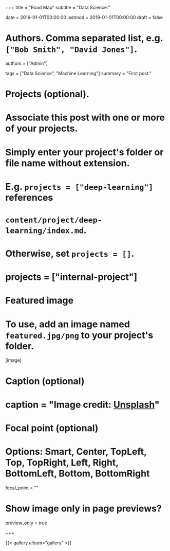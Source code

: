 +++
title = "Road Map"
subtitle = "Data Science:"

date = 2019-01-01T00:00:00
lastmod = 2019-01-01T00:00:00
draft = false

# Authors. Comma separated list, e.g. `["Bob Smith", "David Jones"]`.
authors = ["Admin"]

tags = ["Data Science", "Machine Learning"]
summary = "First post."

# Projects (optional).
#   Associate this post with one or more of your projects.
#   Simply enter your project's folder or file name without extension.
#   E.g. `projects = ["deep-learning"]` references 
#   `content/project/deep-learning/index.md`.
#   Otherwise, set `projects = []`.
# projects = ["internal-project"]

# Featured image
# To use, add an image named `featured.jpg/png` to your project's folder. 
[image]
  # Caption (optional)
  # caption = "Image credit: [**Unsplash**](https://unsplash.com/photos/CpkOjOcXdUY)"

  # Focal point (optional)
  # Options: Smart, Center, TopLeft, Top, TopRight, Left, Right, BottomLeft, Bottom, BottomRight
  focal_point = ""

  # Show image only in page previews?
  preview_only = true


+++

{{< gallery album="gallery" >}}

